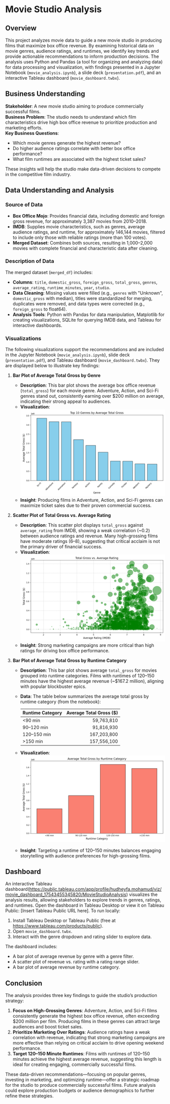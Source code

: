 # Movie Studio Analysis

## Overview
This project analyzes movie data to guide a new movie studio in producing films that maximize box office revenue. By examining historical data on movie genres, audience ratings, and runtimes, we identify key trends and provide actionable recommendations to inform production decisions. The analysis uses Python and Pandas (a tool for organizing and analyzing data) for data processing and visualization, with findings presented in a Jupyter Notebook (`movie_analysis.ipynb`), a slide deck (`presentation.pdf`), and an interactive Tableau dashboard (`movie_dashboard.twbx`).

## Business Understanding
**Stakeholder**: A new movie studio aiming to produce commercially successful films.  
**Business Problem**: The studio needs to understand which film characteristics drive high box office revenue to prioritize production and marketing efforts.  
**Key Business Questions**:
- Which movie genres generate the highest revenue?
- Do higher audience ratings correlate with better box office performance?
- What film runtimes are associated with the highest ticket sales?

These insights will help the studio make data-driven decisions to compete in the competitive film industry.

## Data Understanding and Analysis

### Source of Data
- **Box Office Mojo**: Provides financial data, including domestic and foreign gross revenue, for approximately 3,387 movies from 2010–2018.
- **IMDB**: Supplies movie characteristics, such as genres, average audience ratings, and runtime, for approximately 146,144 movies, filtered to include only those with reliable ratings (more than 100 votes).
- **Merged Dataset**: Combines both sources, resulting in 1,000–2,000 movies with complete financial and characteristic data after cleaning.

### Description of Data
The merged dataset (`merged_df`) includes:
- **Columns**: `title`, `domestic_gross`, `foreign_gross`, `total_gross`, `genres`, `average_rating`, `runtime_minutes`, `year`, `studio`.
- **Data Cleaning**: Missing values were filled (e.g., `genres` with "Unknown", `domestic_gross` with median), titles were standardized for merging, duplicates were removed, and data types were corrected (e.g., `foreign_gross` to float64).
- **Analysis Tools**: Python with Pandas for data manipulation, Matplotlib for creating visualizations, SQLite for querying IMDB data, and Tableau for interactive dashboards.

### Visualizations
The following visualizations support the recommendations and are included in the Jupyter Notebook (`movie_analysis.ipynb`), slide deck (`presentation.pdf`), and Tableau dashboard (`movie_dashboard.twbx`). They are displayed below to illustrate key findings:

1. **Bar Plot of Average Total Gross by Genre**  
   - **Description**: This bar plot shows the average box office revenue (`total_gross`) for each movie genre. Adventure, Action, and Sci-Fi genres stand out, consistently earning over $200 million on average, indicating their strong appeal to audiences.  
   - **Visualization**:  
     ![Bar Plot of Average Total Gross by Genre](images/genre_gross_barplot.png)  
   - **Insight**: Producing films in Adventure, Action, and Sci-Fi genres can maximize ticket sales due to their proven commercial success.

2. **Scatter Plot of Total Gross vs. Average Rating**  
   - **Description**: This scatter plot displays `total_gross` against `average_rating` from IMDB, showing a weak correlation (~0.2) between audience ratings and revenue. Many high-grossing films have moderate ratings (6–8), suggesting that critical acclaim is not the primary driver of financial success.  
   - **Visualization**:  
     ![Scatter Plot of Total Gross vs. Average Rating](images/rating_gross_scatterplot.png)  
   - **Insight**: Strong marketing campaigns are more critical than high ratings for driving box office performance.

3. **Bar Plot of Average Total Gross by Runtime Category**  
   - **Description**: This bar plot shows average `total_gross` for movies grouped into runtime categories. Films with runtimes of 120–150 minutes have the highest average revenue (~$167.2 million), aligning with popular blockbuster epics.  
   - **Data**: The table below summarizes the average total gross by runtime category (from the notebook):  

     | Runtime Category | Average Total Gross ($) |
     |------------------|------------------------:|
     | <90 min         | 59,763,810             |
     | 90–120 min      | 91,816,930             |
     | 120–150 min     | 167,203,800            |
     | >150 min        | 157,556,100            |

   - **Visualization**:  
     ![Bar Plot of Average Total Gross by Runtime Category](images/runtime_gross_barplot.png)  
   - **Insight**: Targeting a runtime of 120–150 minutes balances engaging storytelling with audience preferences for high-grossing films.

## Dashboard
An interactive Tableau dashboard(https://public.tableau.com/app/profile/hudheyfa.mohamud/viz/movie_dashboard_17543455345820/MovieStudioAnalysis)  visualizes the analysis results, allowing stakeholders to explore trends in genres, ratings, and runtimes. Open the dashboard in Tableau Desktop or view it on Tableau Public: [Insert Tableau Public URL here]. To run locally:
1. Install Tableau Desktop or Tableau Public (free at https://www.tableau.com/products/public).
2. Open `movie_dashboard.twbx`.
3. Interact with the genre dropdown and rating slider to explore data.

The dashboard includes:
- A bar plot of average revenue by genre with a genre filter.
- A scatter plot of revenue vs. rating with a rating range slider.
- A bar plot of average revenue by runtime category.

## Conclusion
The analysis provides three key findings to guide the studio’s production strategy:
1. **Focus on High-Grossing Genres**: Adventure, Action, and Sci-Fi films consistently generate the highest box office revenue, often exceeding $200 million per film. Producing films in these genres can attract large audiences and boost ticket sales.
2. **Prioritize Marketing Over Ratings**: Audience ratings have a weak correlation with revenue, indicating that strong marketing campaigns are more effective than relying on critical acclaim to drive opening weekend performance.
3. **Target 120–150 Minute Runtimes**: Films with runtimes of 120–150 minutes achieve the highest average revenue, suggesting this length is ideal for creating engaging, commercially successful films.

These data-driven recommendations—focusing on popular genres, investing in marketing, and optimizing runtime—offer a strategic roadmap for the studio to produce commercially successful films. Future analysis could explore production budgets or audience demographics to further refine these strategies.

